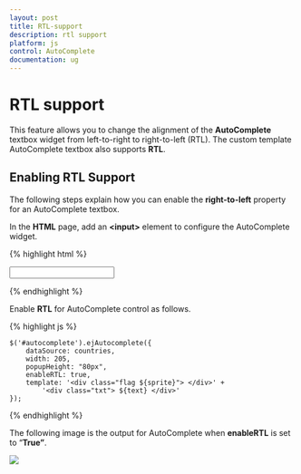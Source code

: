 ```yaml
---
layout: post
title: RTL-support
description: rtl support
platform: js
control: AutoComplete
documentation: ug
---
```


# RTL support

This feature allows you to change the alignment of the **AutoComplete** textbox widget from left-to-right to right-to-left (RTL). The custom template AutoComplete textbox also supports **RTL**. 

## Enabling RTL Support

The following steps explain how you can enable the **right-to-left** property for an AutoComplete textbox.

 In the **HTML** page, add an **&lt;input&gt;** element to configure the AutoComplete widget.

{% highlight html %}

<input type="text" id="autocomplete" />

{% endhighlight %}


 Enable **RTL** for AutoComplete control as follows.

{% highlight js %}


    $('#autocomplete').ejAutocomplete({
        dataSource: countries,
        width: 205,
        popupHeight: "80px",
        enableRTL: true,
        template: '<div class="flag ${sprite}"> </div>' +
            '<div class="txt"> ${text} </div>'
    });

{% endhighlight %}


The following image is the output for AutoComplete when **enableRTL** is set to “**True”**.

![]("/js/Autocomplete/RTL-support_images/RTL-support_img1.png")

